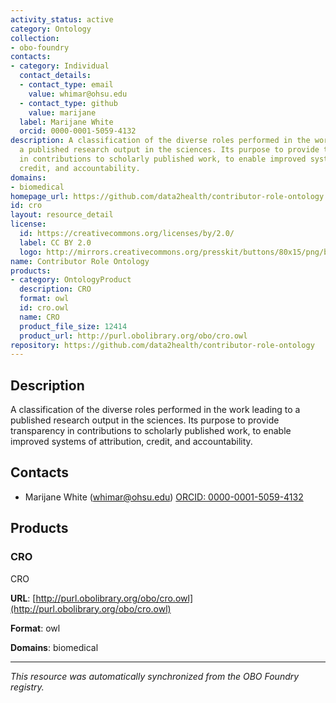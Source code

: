 ```yaml
---
activity_status: active
category: Ontology
collection:
- obo-foundry
contacts:
- category: Individual
  contact_details:
  - contact_type: email
    value: whimar@ohsu.edu
  - contact_type: github
    value: marijane
  label: Marijane White
  orcid: 0000-0001-5059-4132
description: A classification of the diverse roles performed in the work leading to
  a published research output in the sciences. Its purpose to provide transparency
  in contributions to scholarly published work, to enable improved systems of attribution,
  credit, and accountability.
domains:
- biomedical
homepage_url: https://github.com/data2health/contributor-role-ontology
id: cro
layout: resource_detail
license:
  id: https://creativecommons.org/licenses/by/2.0/
  label: CC BY 2.0
  logo: http://mirrors.creativecommons.org/presskit/buttons/80x15/png/by.png
name: Contributor Role Ontology
products:
- category: OntologyProduct
  description: CRO
  format: owl
  id: cro.owl
  name: CRO
  product_file_size: 12414
  product_url: http://purl.obolibrary.org/obo/cro.owl
repository: https://github.com/data2health/contributor-role-ontology
---
```

## Description

A classification of the diverse roles performed in the work leading to a published research output in the sciences. Its purpose to provide transparency in contributions to scholarly published work, to enable improved systems of attribution, credit, and accountability.

## Contacts

- Marijane White (whimar@ohsu.edu) [ORCID: 0000-0001-5059-4132](https://orcid.org/0000-0001-5059-4132)

## Products

### CRO

CRO

**URL**: [http://purl.obolibrary.org/obo/cro.owl](http://purl.obolibrary.org/obo/cro.owl)

**Format**: owl

**Domains**: biomedical

---

*This resource was automatically synchronized from the OBO Foundry registry.*